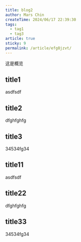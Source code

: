 ```yaml
---
title: blog2
author: Mars Chin
createTime: 2024/06/17 22:39:30
tags:
  - tag1
  - tag3
article: true
sticky: 9
permalink: /article/efg8jzvt/
---
```




这是概览

<!-- more -->




## title1

asdfsdf



## title2

dfghfghfg


## title3

34534fg34



## title11

asdfsdf



## title22

dfghfghfg


## title33

34534fg34

